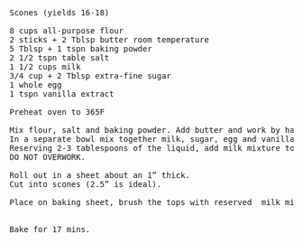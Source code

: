 <pre>
Scones (yields 16-18)

8 cups all-purpose flour 
2 sticks + 2 Tblsp butter room temperature
5 Tblsp + 1 tspn baking powder 
2 1/2 tspn table salt 
1 1/2 cups milk 
3/4 cup + 2 Tblsp extra-fine sugar
1 whole egg 
1 tspn vanilla extract 

Preheat oven to 365F

Mix flour, salt and baking powder. Add butter and work by hand into the flour until a sandy texture. 
In a separate bowl mix together milk, sugar, egg and vanilla. 
Reserving 2-3 tablespoons of the liquid, add milk mixture to the flour and mix until it comes together and is not sticky.  
DO NOT OVERWORK.  

Roll out in a sheet about an 1” thick. 
Cut into scones (2.5” is ideal).

Place on baking sheet, brush the tops with reserved  milk mixture. 


Bake for 17 mins.
</pre>
